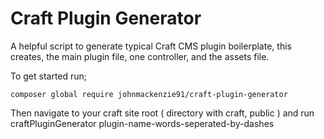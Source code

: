 # Craft Plugin Generator

A helpful script to generate typical Craft CMS plugin boilerplate, this creates, the main plugin file, one controller, and the assets file.

To get started run;

`composer global require johnmackenzie91/craft-plugin-generator`

Then navigate to your craft site root ( directory with craft, public ) and run craftPluginGenerator plugin-name-words-seperated-by-dashes


